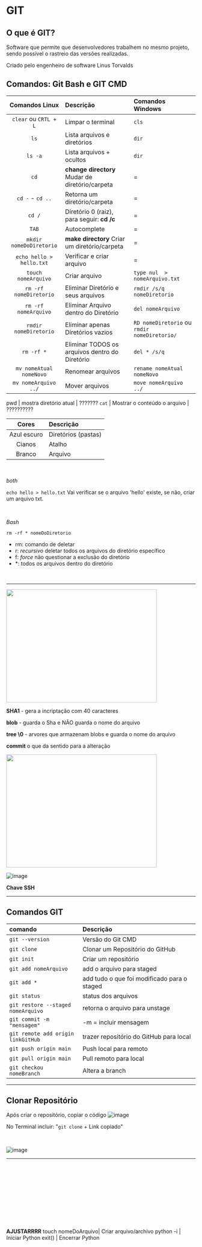 # GIT

## O que é GIT?

Software que permite que desenvolvedores trabalhem no mesmo projeto, sendo possível o rastreio das versões realizadas. 

Criado pelo engenheiro de software Linus Torvalds

## Comandos: Git Bash e GIT CMD

**Comandos Linux**|**Descrição** | **Comandos Windows**
:-:|:- | :-
`clear` ou `CRTL + L`  | Limpar o terminal | `cls`
`ls` | Lista arquivos e diretórios | `dir`
`ls -a` | Lista arquivos + ocultos | `dir`
`cd` | **change directory** Mudar de diretório/carpeta | =
`cd -` - `cd ..`  | Retorna um diretório/carpeta | =
`cd /` | Diretório 0 (raiz), para seguir: **cd /c** | =
`TAB` | Autocomplete | =
`mkdir nomeDoDiretorio` | **make directory** Criar um diretório/carpeta | =
`echo hello > hello.txt` | Verificar e criar arquivo | =
`touch nomeArquivo` | Criar arquivo | `type nul  > nomeArquivo.txt`
`rm -rf nomeDiretorio` | Eliminar Diretório e seus arquivos | `rmdir /s/q nomeDiretorio`
`rm -rf nomeArquivo` | Eliminar Arquivo dentro do Diretório | `del nomeArquivo`
`rmdir nomeDiretorio` | Eliminar apenas Diretórios vazios | `RD nomeDiretorio` ou `rmdir nomeDiretorio/`
`rm -rf *` | Eliminar TODOS os arquivos dentro do Diretório | `del * /s/q`
`mv nomeAtual nomeNovo` | Renomear arquivos | `rename nomeAtual nomeNovo`
`mv nomeArquivo ../` | Mover arquivos | `move nomeArquivo ../`

pwd | mostra diretório atual | ???????
<code>cat</code> | Mostrar o conteúdo o arquivo | ??????????

**Cores** | **Descrição**
:-:|:-
Azul escuro |	Diretórios (pastas)
Cianos	|	Atalho
Branco	|	Arquivo

<br> 

_both_

<code>echo hello > hello.txt</code> 
Vai verificar se o arquivo 'hello' existe, se não, criar um arquivo txt.

<br>

_Bash_ 

<code>rm -rf * nomeDoDiretorio</code>
- rm: comando de deletar
- r: *recursivo* deletar todos os arquivos do diretório específico
- f: *force* não questionar a exclusão do diretório
- *: todos os arquivos dentro do diretório
<br>

<hr>

<img src="https://user-images.githubusercontent.com/108991648/229250256-ab7bb919-c632-4c86-a03e-59f10a78e599.png" width="400" height="300"/>



**SHA1** - gera a incriptação com 40 caracteres

**blob** - guarda o Sha e NÃO guarda o nome do arquivo

**tree \0** - arvores que armazenam blobs e guarda o nome do arquivo

**commit** o que da sentido para a alteração

<img src="https://user-images.githubusercontent.com/108991648/229250411-cef8dc87-9c7d-44d8-81cf-0e87790708a3.png" width="400" height="300"/>

![image](https://user-images.githubusercontent.com/108991648/229252048-9612a3c2-2234-4c86-b975-d90526057837.png)

**Chave SSH**



__________________


## Comandos GIT

comando | Descrição
:- | :-
<code>git --version</code> | Versão do Git CMD 
<code>git clone</code> | Clonar um Repositório do GitHub
<code>git init</code>| Criar um repositório 
<code>git add nomeArquivo</code> | add o arquivo para staged
<code>git add *</code> | add tudo o que foi modificado para o staged
<code>git status</code> | status dos arquivos
<code>git restore --staged nomeArquivo</code> | retorna o arquivo para unstage
<code>git commit -m "mensagem"</code> | -m = incluir mensagem 
<code>git remote add origin linkGitHub</code> | trazer repositório do GitHub para local
<code>git push origin main</code> | Push local para remoto
<code>git pull origin main</code> | Pull remoto para local
`git checkou nomeBranch`  | Altera a branch
__________


## Clonar Repositório

Após criar o repositório, copiar o código
![image](https://user-images.githubusercontent.com/108991648/230122644-2f3fffdb-5177-47f8-b219-ca7dc4275bcf.png)

No Terminal incluir: "<code>git clone</code> + Link copiado"

<br>

![image](https://user-images.githubusercontent.com/108991648/230180095-ceefd075-3b30-4451-8a96-5b4bc37abcce.png)




________________
<br><br><br><br><br><br><br><br><br><br>
**AJUSTARRRR**
touch nomeDoArquivo| Criar arquivo/archivo
python -i | Iniciar Python
exit() | Encerrar Python

